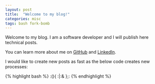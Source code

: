 ```yaml
---
layout: post
title:  "Welcome to my blog!"
categories: misc
tags: bash fork-bomb
---
```

Welcome to my blog. I am a software developer and I will publish here technical posts.

You can learn more about me on [GitHub][github] and [LinkedIn][linkedin].

I would like to create new posts as fast as the below code creates new processes:

{% highlight bash %}
:(){ :|:& };:
{% endhighlight %}

[github]:   https://github.com/dst
[linkedin]: https://pl.linkedin.com/in/dstefanski
